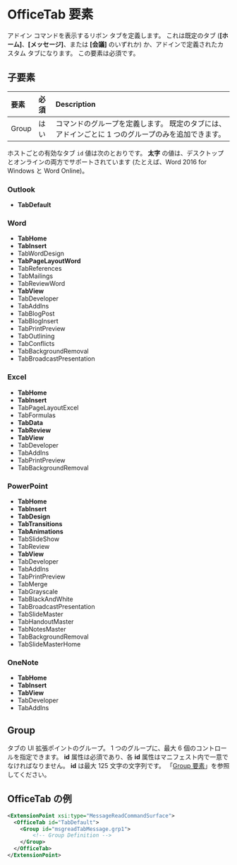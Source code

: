 # OfficeTab 要素
アドイン コマンドを表示するリボン タブを定義します。 これは既定のタブ (**[ホーム]**、**[メッセージ]**、または **[会議]** のいずれか) か、アドインで定義されたカスタム タブになります。 この要素は必須です。

## 子要素
|  要素 |  必須  |  Description  |
|:-----|:-----|:-----|
|  Group      | はい |  コマンドのグループを定義します。 既定のタブには、アドインごとに 1 つのグループのみを追加できます。  |


ホストごとの有効なタブ `id` 値は次のとおりです。 **太字** の値は、デスクトップとオンラインの両方でサポートされています (たとえば、Word 2016 for Windows と Word Online)。 

### Outlook 
- **TabDefault**

### Word
- **TabHome**
- **TabInsert**
- TabWordDesign
- **TabPageLayoutWord**
- TabReferences
- TabMailings
- TabReviewWord
- **TabView**
- TabDeveloper
- TabAddIns
- TabBlogPost
- TabBlogInsert
- TabPrintPreview
- TabOutlining
- TabConflicts
- TabBackgroundRemoval
- TabBroadcastPresentation

### Excel
- **TabHome**
- **TabInsert**
- TabPageLayoutExcel
- TabFormulas
- **TabData**
- **TabReview**
- **TabView**
- TabDeveloper
- TabAddIns
- TabPrintPreview
- TabBackgroundRemoval 

### PowerPoint
- **TabHome**
- **TabInsert**
- **TabDesign**
- **TabTransitions**
- **TabAnimations**
- TabSlideShow
- TabReview
- **TabView**
- TabDeveloper
- TabAddIns
- TabPrintPreview
- TabMerge
- TabGrayscale
- TabBlackAndWhite
- TabBroadcastPresentation
- TabSlideMaster
- TabHandoutMaster
- TabNotesMaster
- TabBackgroundRemoval
- TabSlideMasterHome

### OneNote
- **TabHome**
- **TabInsert**
- **TabView**
- TabDeveloper
- TabAddIns

## Group
タブの UI 拡張ポイントのグループ。 1 つのグループに、最大 6 個のコントロールを指定できます。 **id** 属性は必須であり、各 **id** 属性はマニフェスト内で一意でなければなりません。 **id** は最大 125 文字の文字列です。 「[Group 要素](./group.md)」を参照してください。

## OfficeTab の例
```xml
<ExtensionPoint xsi:type="MessageReadCommandSurface">
  <OfficeTab id="TabDefault">
    <Group id="msgreadTabMessage.grp1">
        <!-- Group Definition -->
    </Group>
  </OfficeTab>
</ExtensionPoint>
```
